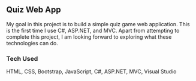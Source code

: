 ## Quiz Web App

My goal in this project is to build a simple quiz game web application. This is the first time I use C#, ASP.NET, and MVC. Apart from attempting to complete this project, I am looking forward to exploring what these technologies can do.

### Tech Used 
HTML, CSS, Bootstrap, JavaScript, C#, ASP.NET, MVC, Visual Studio
